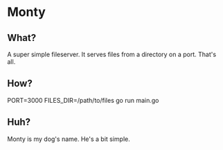 # Monty

## What?
A super simple fileserver. It serves files from a directory on a port. That's all.

## How?
PORT=3000 FILES_DIR=/path/to/files go run main.go

## Huh?
Monty is my dog's name. He's a bit simple.
